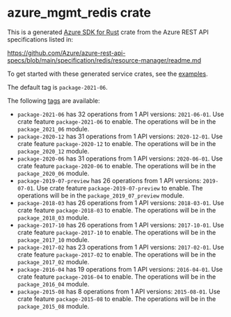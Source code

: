 # azure_mgmt_redis crate

This is a generated [Azure SDK for Rust](https://github.com/Azure/azure-sdk-for-rust) crate from the Azure REST API specifications listed in:

https://github.com/Azure/azure-rest-api-specs/blob/main/specification/redis/resource-manager/readme.md

To get started with these generated service crates, see the [examples](https://github.com/Azure/azure-sdk-for-rust/blob/main/services/README.md#examples).

The default tag is `package-2021-06`.

The following [tags](https://github.com/Azure/azure-sdk-for-rust/blob/main/services/tags.md) are available:

- `package-2021-06` has 32 operations from 1 API versions: `2021-06-01`. Use crate feature `package-2021-06` to enable. The operations will be in the `package_2021_06` module.
- `package-2020-12` has 31 operations from 1 API versions: `2020-12-01`. Use crate feature `package-2020-12` to enable. The operations will be in the `package_2020_12` module.
- `package-2020-06` has 31 operations from 1 API versions: `2020-06-01`. Use crate feature `package-2020-06` to enable. The operations will be in the `package_2020_06` module.
- `package-2019-07-preview` has 26 operations from 1 API versions: `2019-07-01`. Use crate feature `package-2019-07-preview` to enable. The operations will be in the `package_2019_07_preview` module.
- `package-2018-03` has 26 operations from 1 API versions: `2018-03-01`. Use crate feature `package-2018-03` to enable. The operations will be in the `package_2018_03` module.
- `package-2017-10` has 26 operations from 1 API versions: `2017-10-01`. Use crate feature `package-2017-10` to enable. The operations will be in the `package_2017_10` module.
- `package-2017-02` has 23 operations from 1 API versions: `2017-02-01`. Use crate feature `package-2017-02` to enable. The operations will be in the `package_2017_02` module.
- `package-2016-04` has 19 operations from 1 API versions: `2016-04-01`. Use crate feature `package-2016-04` to enable. The operations will be in the `package_2016_04` module.
- `package-2015-08` has 8 operations from 1 API versions: `2015-08-01`. Use crate feature `package-2015-08` to enable. The operations will be in the `package_2015_08` module.
